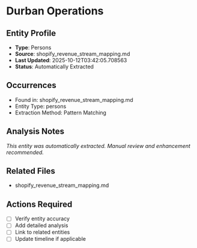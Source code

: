 # Durban Operations

## Entity Profile
- **Type**: Persons
- **Source**: shopify_revenue_stream_mapping.md
- **Last Updated**: 2025-10-12T03:42:05.708563
- **Status**: Automatically Extracted

## Occurrences
- Found in: shopify_revenue_stream_mapping.md
- Entity Type: persons
- Extraction Method: Pattern Matching

## Analysis Notes
*This entity was automatically extracted. Manual review and enhancement recommended.*

## Related Files
- shopify_revenue_stream_mapping.md

## Actions Required
- [ ] Verify entity accuracy
- [ ] Add detailed analysis
- [ ] Link to related entities
- [ ] Update timeline if applicable
